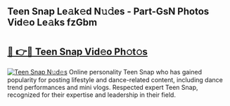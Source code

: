 ## Teen Snap Le𝚊k𝚎d N𝚞𝚍es - Part-GsN Photos Vid𝚎o Le𝚊ks fzGbm

# <h2><a href="http://fbb8c8t.evod.top/?m=Teen+Snap">🔗 👉🔴 Teen Snap Vid𝚎o Ph𝚘t𝚘s</a></h2>

[![Teen Snap N𝚞d𝚎s](https://i.imgur.com/8V9OHl7.gif)](http://fbb8c8t.evod.top/?m=Teen+Snap)
Online personality Teen Snap who has gained popularity for posting lifestyle and dance-related content, including dance trend performances and mini vlogs. Respected expert Teen Snap, recognized for their expertise and leadership in their field. 
